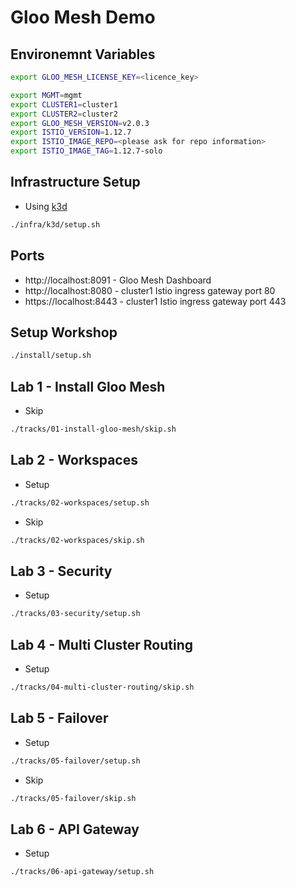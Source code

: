 # Gloo Mesh Demo

## Environemnt Variables

```sh
export GLOO_MESH_LICENSE_KEY=<licence_key>

export MGMT=mgmt
export CLUSTER1=cluster1
export CLUSTER2=cluster2
export GLOO_MESH_VERSION=v2.0.3
export ISTIO_VERSION=1.12.7
export ISTIO_IMAGE_REPO=<please ask for repo information>
export ISTIO_IMAGE_TAG=1.12.7-solo
```

## Infrastructure Setup

* Using [k3d](https://k3d.io/)

```sh
./infra/k3d/setup.sh
```

## Ports

* http://localhost:8091 - Gloo Mesh Dashboard
* http://localhost:8080 - cluster1 Istio ingress gateway port 80
* https://localhost:8443 - cluster1 Istio ingress gateway port 443

## Setup Workshop

```sh
./install/setup.sh
```

## Lab 1 - Install Gloo Mesh

* Skip

```sh
./tracks/01-install-gloo-mesh/skip.sh
```

## Lab 2 - Workspaces

* Setup

```sh
./tracks/02-workspaces/setup.sh
```

* Skip

```sh
./tracks/02-workspaces/skip.sh
```

## Lab 3 - Security

* Setup

```sh
./tracks/03-security/setup.sh
```

## Lab 4 - Multi Cluster Routing

* Setup

```sh
./tracks/04-multi-cluster-routing/skip.sh
```

## Lab 5 - Failover

* Setup

```sh
./tracks/05-failover/setup.sh
```

* Skip

```sh
./tracks/05-failover/skip.sh
```

## Lab 6 - API Gateway

* Setup

```sh
./tracks/06-api-gateway/setup.sh
```

